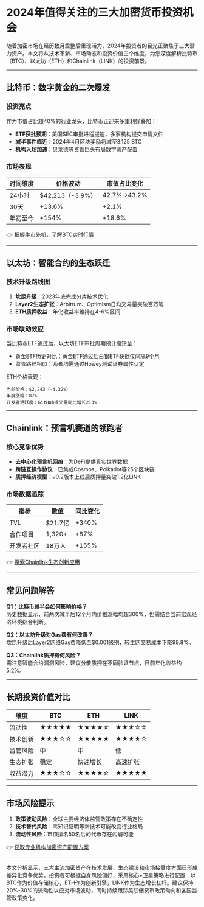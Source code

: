 # 2024年值得关注的三大加密货币投资机会

随着加密市场在经历数月盘整后重现活力，2024年投资者的目光正聚焦于三大潜力资产。本文将从技术革新、市场动态和投资价值三个维度，为您深度解析比特币（BTC）、以太坊（ETH）和Chainlink（LINK）的投资前景。

---

## 比特币：数字黄金的二次爆发

### 投资亮点
作为市值占比超40%的行业龙头，比特币正迎来多重利好叠加：
- **ETF获批预期**：美国SEC审批进程提速，多家机构提交申请文件
- **减半事件临近**：2024年4月区块奖励将减至3.125 BTC
- **机构入场加速**：贝莱德等资管巨头布局数字资产配置

### 市场表现
| 时间维度 | 价格波动 | 市值占比变化 |
|---------|---------|-------------|
| 24小时  | $42,213（-3.9%） | 42.7%→43.2% |
| 30天    | +13.6%  | +2.1%       |
| 年初至今| +154%   | +18.6%      |

👉 [把握牛市先机，了解BTC实时行情](https://bit.ly/okx_welcome)

---

## 以太坊：智能合约的生态跃迁

### 技术升级路线图
1. **坎昆升级**：2023年底完成分片技术优化
2. **Layer2生态扩张**：Arbitrum、Optimism日均交易量突破百万笔
3. **ETH质押收益**：年化收益率维持在4-6%区间

### 市场联动效应
当比特币ETF通过后，以太坊ETF审批周期预计缩短至：
- 黄金ETF历史对比：黄金ETF通过后白银ETF获批仅间隔9个月
- 监管路径相似：两者均需通过Howey测试证券属性认定

ETH价格表现：
```
当前价格：$2,243（-4.32%）
年度涨幅：87%
开发者活跃度：GitHub提交量同比增长213%
```

---

## Chainlink：预言机赛道的领跑者

### 核心竞争优势
- **去中心化预言机网络**：为DeFi提供真实世界数据
- **跨链互操作协议**：已集成Cosmos、Polkadot等25个区块链
- **质押经济模型**：v0.2版本上线后质押量突破1.2亿LINK

### 市场数据追踪
| 指标        | 数值       | 同比变化 |
|------------|-----------|---------|
| TVL        | $21.7亿   | +340%   |
| 合作项目   | 1,320+    | +87%    |
| 开发者社区 | 18万人    | +155%   |

👉 [探索Chainlink生态创新应用](https://bit.ly/okx_welcome)

---

## 常见问题解答

**Q1：比特币减半会如何影响价格？**  
历史数据显示，前两次减半后12个月内价格涨幅均超300%，但需结合当前宏观经济环境综合判断。

**Q2：以太坊升级对Gas费有何改善？**  
坎昆升级后Layer2网络Gas费降低至$0.001级别，较主网交易成本下降99.8%。

**Q3：Chainlink质押有何风险？**  
需注意智能合约漏洞风险，建议分散质押在不同验证节点，目前年化收益约5.2%。

---

## 长期投资价值对比

| 维度        | BTC       | ETH       | LINK      |
|------------|----------|----------|----------|
| 流动性      | ★★★★★    | ★★★★☆    | ★★★☆☆    |
| 技术创新    | ★★★☆☆    | ★★★★★    | ★★★★☆    |
| 监管风险    | 中       | 中       | 低       |
| 生态扩张    | 稳定     | 快速增长   | 高速扩张   |
| 收益潜力    | ★★★☆☆    | ★★★★☆    | ★★★★★    |

---

## 市场风险提示
1. **政策波动风险**：全球主要经济体监管政策存在不确定性
2. **技术替代风险**：零知识证明等新技术可能改变行业格局
3. **流动性风险**：市值排名50名后的代币存在闪崩可能

👉 [获取专业机构加密资产配置方案](https://bit.ly/okx_welcome)

---

本文分析显示，三大主流加密资产在技术发展、生态建设和市场接受度方面已形成差异化竞争优势。投资者可根据自身风险偏好，采用核心+卫星策略进行配置：以BTC作为价值存储核心，ETH作为创新引擎，LINK作为生态增长杠杆。建议保持20%-30%的流动性以应对市场波动，同时持续跟踪美联储货币政策动向和各国监管政策变化。